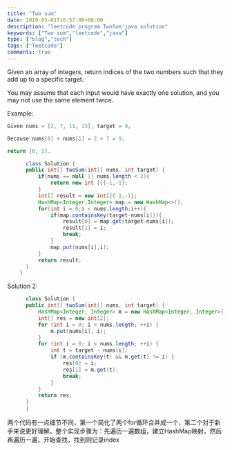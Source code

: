 ```yaml
---
title: "Two sum"
date: 2019-05-01T16:57:08+08:00
description: "leetcode program TwoSum'java solution"
keywords: ["Two sum","leetcode","java"]
type: ["blog","tech"]
tags: ["leetcode"]
comments: true
---
```



Given an array of integers, return indices of the two numbers such that they add up to a specific target.

You may assume that each input would have exactly one solution, and you may not use the same element twice.

<!--more-->

Example:
```java
Given nums = [2, 7, 11, 15], target = 9,

Because nums[0] + nums[1] = 2 + 7 = 9,

return [0, 1].

      class Solution {
      public int[] twoSum(int[] nums, int target) {
          if(nums == null || nums.length < 2){
              return new int []{-1,-1};
          }
          int[] result = new int[]{-1,-1};
          HashMap<Integer,Integer> map = new HashMap<>();
          for(int i = 0;i < nums.length;i++){
              if(map.containsKey(target-nums[i])){
                  result[0] = map.get(target-nums[i]);
                  result[1] = i; 
                  break;
              }
              map.put(nums[i],i);
          }
          return result;
      }
    } 
```
Solution 2:

```java
      class Solution {
      public int[] twoSum(int[] nums, int target) {
          HashMap<Integer, Integer> m = new HashMap<Integer, Integer>();
          int[] res = new int[2];
          for (int i = 0; i < nums.length; ++i) {
              m.put(nums[i], i);
          }
          for (int i = 0; i < nums.length; ++i) {
              int t = target - nums[i];
              if (m.containsKey(t) && m.get(t) != i) {
                  res[0] = i;
                  res[1] = m.get(t);
                  break;
              }
          }
          return res;
      }
      } 
```

两个代码有一点细节不同，第一个简化了两个for循环合并成一个，第二个对于新手来说更好理解。整个实现步骤为：先遍历一遍数组，建立HashMap映射，然后再遍历一遍，开始查找，找到则记录index


